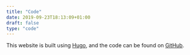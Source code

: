 ```yaml
---
title: "Code"
date: 2019-09-23T18:13:09+01:00
draft: false
type: "code"
---
```


This website is built using [Hugo](https://gohugo.io/), and the code can be found on [GitHub](https://github.com/jonnyroutley/hugo).